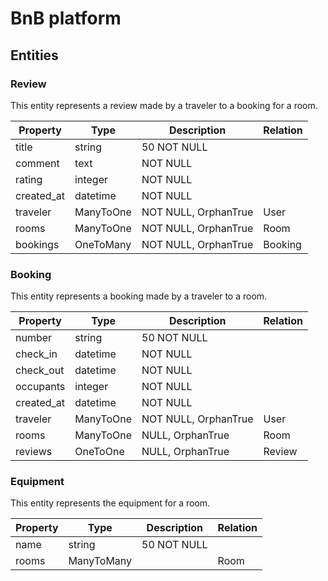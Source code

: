 # BnB platform

## Entities

### Review

This entity represents a review made by a traveler to a booking for a room.

| Property   | Type      | Description          | Relation |
|------------|-----------|----------------------|----------|
| title      | string    | 50 NOT NULL          |          |
| comment    | text      | NOT NULL             |          |
| rating     | integer   | NOT NULL             |          |
| created_at | datetime  | NOT NULL             |          |
| traveler   | ManyToOne | NOT NULL, OrphanTrue | User     |
| rooms      | ManyToOne | NOT NULL, OrphanTrue | Room     |
| bookings   | OneToMany | NOT NULL, OrphanTrue | Booking  |

### Booking

This entity represents a booking made by a traveler to a room.

| Property   | Type      | Description          | Relation |
|------------|-----------|----------------------|----------|
| number     | string    | 50 NOT NULL          |          |
| check_in   | datetime  | NOT NULL             |          |
| check_out  | datetime  | NOT NULL             |          |
| occupants  | integer   | NOT NULL             |          |
| created_at | datetime  | NOT NULL             |          |
| traveler   | ManyToOne | NOT NULL, OrphanTrue | User     |
| rooms      | ManyToOne | NULL, OrphanTrue     | Room     |
| reviews    | OneToOne  | NULL, OrphanTrue     | Review   |

### Equipment

This entity represents the equipment for a room.

| Property | Type       | Description | Relation |
|----------|------------|-------------|----------|
| name     | string     | 50 NOT NULL |          |
| rooms    | ManyToMany |             | Room     |
